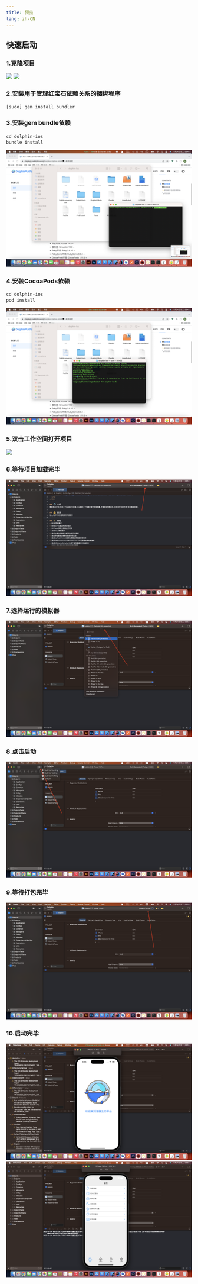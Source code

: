 ```yaml
---
title: 预览
lang: zh-CN
---
```


## 快速启动

### 1.克隆项目
![](/images/ios/quickStart1.png)
![](/images/ios/quickStart2.png)

### 2.安装用于管理红宝石依赖关系的捆绑程序
```shell
[sudo] gem install bundler
```

### 3.安装gem bundle依赖
```shell
cd dolphin-ios
bundle install
```
![](/images/ios/quickStart3.png)

### 4.安装CocoaPods依赖
```shell
cd dolphin-ios
pod install
```
![](/images/ios/quickStart4.png)

### 5.双击工作空间打开项目
![](/images/ios/quickStart5.png)

### 6.等待项目加载完毕
![](/images/ios/quickStart6.png)

### 7.选择运行的模拟器
![](/images/ios/quickStart7.png)

### 8.点击启动
![](/images/ios/quickStart8.png)
          
### 9.等待打包完毕                      
![](/images/ios/quickStart9.png)  

### 10.启动完毕                       
![](/images/ios/quickStart10.png)   
![](/images/ios/quickStart11.png)   
